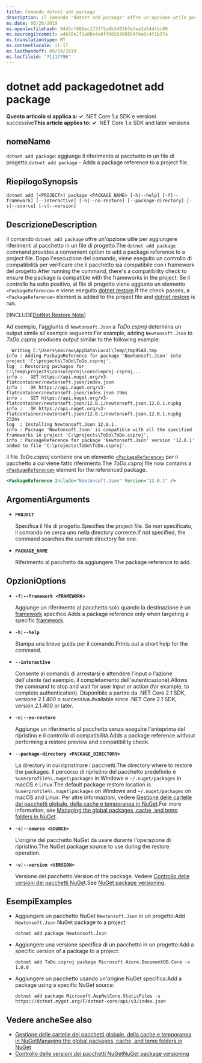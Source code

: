 ```yaml
---
title: Comando dotnet add package
description: Il comando 'dotnet add package' offre un'opzione utile per aggiungere un riferimento al pacchetto NuGet in un progetto.
ms.date: 06/26/2019
ms.openlocfilehash: 9445cf686ec1733f5a8b3403b7efea3a544fbc99
ms.sourcegitcommit: a4b10e1f2a8bb4e8ff902630855474a0c4f1b37a
ms.translationtype: MT
ms.contentlocale: it-IT
ms.lasthandoff: 09/19/2019
ms.locfileid: "71117796"
---
```

# <a name="dotnet-add-package"></a><span data-ttu-id="49dfd-103">dotnet add package</span><span class="sxs-lookup"><span data-stu-id="49dfd-103">dotnet add package</span></span>

<span data-ttu-id="49dfd-104">**Questo articolo si applica a: ✓** .NET Core 1.x SDK e versioni successive</span><span class="sxs-lookup"><span data-stu-id="49dfd-104">**This article applies to: ✓** .NET Core 1.x SDK and later versions</span></span>

<!-- todo: uncomment when all CLI commands are reviewed
[!INCLUDE [topic-appliesto-net-core-all](../../../includes/topic-appliesto-net-core-all.md)]
-->

## <a name="name"></a><span data-ttu-id="49dfd-105">nome</span><span class="sxs-lookup"><span data-stu-id="49dfd-105">Name</span></span>

<span data-ttu-id="49dfd-106">`dotnet add package`: aggiunge il riferimento al pacchetto in un file di progetto.</span><span class="sxs-lookup"><span data-stu-id="49dfd-106">`dotnet add package` - Adds a package reference to a project file.</span></span>

## <a name="synopsis"></a><span data-ttu-id="49dfd-107">Riepilogo</span><span class="sxs-lookup"><span data-stu-id="49dfd-107">Synopsis</span></span>

`dotnet add [<PROJECT>] package <PACKAGE_NAME> [-h|--help] [-f|--framework] [--interactive] [-n|--no-restore] [--package-directory] [-s|--source] [-v|--version]`

## <a name="description"></a><span data-ttu-id="49dfd-108">Descrizione</span><span class="sxs-lookup"><span data-stu-id="49dfd-108">Description</span></span>

<span data-ttu-id="49dfd-109">Il comando `dotnet add package` offre un'opzione utile per aggiungere riferimenti al pacchetto in un file di progetto.</span><span class="sxs-lookup"><span data-stu-id="49dfd-109">The `dotnet add package` command provides a convenient option to add a package reference to a project file.</span></span> <span data-ttu-id="49dfd-110">Dopo l'esecuzione del comando, viene eseguito un controllo di compatibilità per verificare che il pacchetto sia compatibile con i framework del progetto.</span><span class="sxs-lookup"><span data-stu-id="49dfd-110">After running the command, there's a compatibility check to ensure the package is compatible with the frameworks in the project.</span></span> <span data-ttu-id="49dfd-111">Se il controllo ha esito positivo, al file di progetto viene aggiunto un elemento `<PackageReference>` e viene eseguito [dotnet restore](dotnet-restore.md).</span><span class="sxs-lookup"><span data-stu-id="49dfd-111">If the check passes, a `<PackageReference>` element is added to the project file and [dotnet restore](dotnet-restore.md) is run.</span></span>

[!INCLUDE[DotNet Restore Note](../../../includes/dotnet-restore-note.md)]

<span data-ttu-id="49dfd-112">Ad esempio, l'aggiunta di `Newtonsoft.Json` a *ToDo.csproj* determina un output simile all'esempio seguente:</span><span class="sxs-lookup"><span data-stu-id="49dfd-112">For example, adding `Newtonsoft.Json` to *ToDo.csproj* produces output similar to the following example:</span></span>

```console
  Writing C:\Users\mairaw\AppData\Local\Temp\tmp95A8.tmp
info : Adding PackageReference for package 'Newtonsoft.Json' into project 'C:\projects\ToDo\ToDo.csproj'.
log  : Restoring packages for C:\Temp\projects\consoleproj\consoleproj.csproj...
info :   GET https://api.nuget.org/v3-flatcontainer/newtonsoft.json/index.json
info :   OK https://api.nuget.org/v3-flatcontainer/newtonsoft.json/index.json 79ms
info :   GET https://api.nuget.org/v3-flatcontainer/newtonsoft.json/12.0.1/newtonsoft.json.12.0.1.nupkg
info :   OK https://api.nuget.org/v3-flatcontainer/newtonsoft.json/12.0.1/newtonsoft.json.12.0.1.nupkg 232ms
log  : Installing Newtonsoft.Json 12.0.1.
info : Package 'Newtonsoft.Json' is compatible with all the specified frameworks in project 'C:\projects\ToDo\ToDo.csproj'.
info : PackageReference for package 'Newtonsoft.Json' version '12.0.1' added to file 'C:\projects\ToDo\ToDo.csproj'.
```

<span data-ttu-id="49dfd-113">Il file *ToDo.csproj* contiene ora un elemento [`<PackageReference>`](/nuget/consume-packages/package-references-in-project-files) per il pacchetto a cui viene fatto riferimento.</span><span class="sxs-lookup"><span data-stu-id="49dfd-113">The *ToDo.csproj* file now contains a [`<PackageReference>`](/nuget/consume-packages/package-references-in-project-files) element for the referenced package.</span></span>

```xml
<PackageReference Include="Newtonsoft.Json" Version="12.0.1" />
```

## <a name="arguments"></a><span data-ttu-id="49dfd-114">Argomenti</span><span class="sxs-lookup"><span data-stu-id="49dfd-114">Arguments</span></span>

- **`PROJECT`**

  <span data-ttu-id="49dfd-115">Specifica il file di progetto.</span><span class="sxs-lookup"><span data-stu-id="49dfd-115">Specifies the project file.</span></span> <span data-ttu-id="49dfd-116">Se non specificato, il comando ne cerca uno nella directory corrente.</span><span class="sxs-lookup"><span data-stu-id="49dfd-116">If not specified, the command searches the current directory for one.</span></span>

- **`PACKAGE_NAME`**

  <span data-ttu-id="49dfd-117">Riferimento al pacchetto da aggiungere.</span><span class="sxs-lookup"><span data-stu-id="49dfd-117">The package reference to add.</span></span>

## <a name="options"></a><span data-ttu-id="49dfd-118">Opzioni</span><span class="sxs-lookup"><span data-stu-id="49dfd-118">Options</span></span>

- **`-f|--framework <FRAMEWORK>`**

  <span data-ttu-id="49dfd-119">Aggiunge un riferimento al pacchetto solo quando la destinazione è un [framework](../../standard/frameworks.md) specifico.</span><span class="sxs-lookup"><span data-stu-id="49dfd-119">Adds a package reference only when targeting a specific [framework](../../standard/frameworks.md).</span></span>

- **`-h|--help`**

  <span data-ttu-id="49dfd-120">Stampa una breve guida per il comando.</span><span class="sxs-lookup"><span data-stu-id="49dfd-120">Prints out a short help for the command.</span></span>

- **`--interactive`**

  <span data-ttu-id="49dfd-121">Consente al comando di arrestarsi e attendere l'input o l'azione dell'utente (ad esempio, il completamento dell'autenticazione).</span><span class="sxs-lookup"><span data-stu-id="49dfd-121">Allows the command to stop and wait for user input or action (for example, to complete authentication).</span></span> <span data-ttu-id="49dfd-122">Disponibile a partire da .NET Core 2.1 SDK, versione 2.1.400 o successiva.</span><span class="sxs-lookup"><span data-stu-id="49dfd-122">Available since .NET Core 2.1 SDK, version 2.1.400 or later.</span></span>

- **`-n|--no-restore`**

  <span data-ttu-id="49dfd-123">Aggiunge un riferimento al pacchetto senza eseguire l'anteprima del ripristino e il controllo di compatibilità.</span><span class="sxs-lookup"><span data-stu-id="49dfd-123">Adds a package reference without performing a restore preview and compatibility check.</span></span>

- **`--package-directory <PACKAGE_DIRECTORY>`**

  <span data-ttu-id="49dfd-124">La directory in cui ripristinare i pacchetti.</span><span class="sxs-lookup"><span data-stu-id="49dfd-124">The directory where to restore the packages.</span></span> <span data-ttu-id="49dfd-125">Il percorso di ripristino del pacchetto predefinito è `%userprofile%\.nuget\packages` in Windows e `~/.nuget/packages` in macOS e Linux.</span><span class="sxs-lookup"><span data-stu-id="49dfd-125">The default package restore location is `%userprofile%\.nuget\packages` on Windows and `~/.nuget/packages` on macOS and Linux.</span></span> <span data-ttu-id="49dfd-126">Per altre informazioni, vedere [Gestione delle cartelle dei pacchetti globale, della cache e temporanea in NuGet](https://docs.microsoft.com/nuget/consume-packages/managing-the-global-packages-and-cache-folders).</span><span class="sxs-lookup"><span data-stu-id="49dfd-126">For more information, see [Managing the global packages, cache, and temp folders in NuGet](https://docs.microsoft.com/nuget/consume-packages/managing-the-global-packages-and-cache-folders).</span></span>

- **`-s|--source <SOURCE>`**

  <span data-ttu-id="49dfd-127">L'origine del pacchetto NuGet da usare durante l'operazione di ripristino.</span><span class="sxs-lookup"><span data-stu-id="49dfd-127">The NuGet package source to use during the restore operation.</span></span>

- **`-v|--version <VERSION>`**

  <span data-ttu-id="49dfd-128">Versione del pacchetto.</span><span class="sxs-lookup"><span data-stu-id="49dfd-128">Version of the package.</span></span> <span data-ttu-id="49dfd-129">Vedere [Controllo delle versioni dei pacchetti NuGet](https://docs.microsoft.com/nuget/reference/package-versioning).</span><span class="sxs-lookup"><span data-stu-id="49dfd-129">See [NuGet package versioning](https://docs.microsoft.com/nuget/reference/package-versioning).</span></span>

## <a name="examples"></a><span data-ttu-id="49dfd-130">Esempi</span><span class="sxs-lookup"><span data-stu-id="49dfd-130">Examples</span></span>

- <span data-ttu-id="49dfd-131">Aggiungere un pacchetto NuGet `Newtonsoft.Json` in un progetto:</span><span class="sxs-lookup"><span data-stu-id="49dfd-131">Add `Newtonsoft.Json` NuGet package to a project:</span></span>

  ```dotnetcli
  dotnet add package Newtonsoft.Json
  ```

- <span data-ttu-id="49dfd-132">Aggiungere una versione specifica di un pacchetto in un progetto:</span><span class="sxs-lookup"><span data-stu-id="49dfd-132">Add a specific version of a package to a project:</span></span>

  ```dotnetcli
  dotnet add ToDo.csproj package Microsoft.Azure.DocumentDB.Core -v 1.0.0
  ```

- <span data-ttu-id="49dfd-133">Aggiungere un pacchetto usando un'origine NuGet specifica:</span><span class="sxs-lookup"><span data-stu-id="49dfd-133">Add a package using a specific NuGet source:</span></span>

  ```dotnetcli
  dotnet add package Microsoft.AspNetCore.StaticFiles -s https://dotnet.myget.org/F/dotnet-core/api/v3/index.json
  ```

## <a name="see-also"></a><span data-ttu-id="49dfd-134">Vedere anche</span><span class="sxs-lookup"><span data-stu-id="49dfd-134">See also</span></span>

- [<span data-ttu-id="49dfd-135">Gestione delle cartelle dei pacchetti globale, della cache e temporanea in NuGet</span><span class="sxs-lookup"><span data-stu-id="49dfd-135">Managing the global packages, cache, and temp folders in NuGet</span></span>](https://docs.microsoft.com/nuget/consume-packages/managing-the-global-packages-and-cache-folders)
- [<span data-ttu-id="49dfd-136">Controllo delle versioni dei pacchetti NuGet</span><span class="sxs-lookup"><span data-stu-id="49dfd-136">NuGet package versioning</span></span>](https://docs.microsoft.com/nuget/reference/package-versioning)
